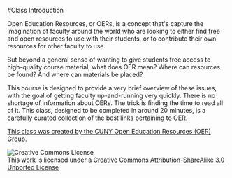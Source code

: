 #Class Introduction

Open Education Resources, or OERs, is a concept that's capture the imagination of faculty around the world who are looking to either find free and open resources to use with their students, or to contribute their own resources for other faculty to use.

But beyond a general sense of wanting to give students free access to high-quality course material, what does OER mean? Where can resources be found? And where can materials be placed?

This course is designed to provide a very brief overview of these issues, with the goal of getting faculty up-and-running very quickly. There is no shortage of information about OERs. The trick is finding the time to read all of it. This class, designed to be completed in around 20 minutes, is a carefully curated collection of the best links pertaining to OER.

[This class was created by the CUNY Open Education Resources (OER) Group](https://commons.gc.cuny.edu/groups/cuny-open-education-resources-oer/).

![Creative Commons License](http://i.creativecommons.org/l/by-sa/3.0/88x31.png)  
This work is licensed under a [Creative Commons Attribution-ShareAlike 3.0 Unported License](http://creativecommons.org/licenses/by-sa/3.0/deed.en_US)

